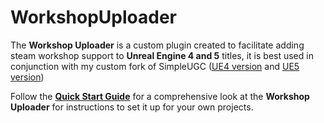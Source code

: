 # WorkshopUploader
The **Workshop Uploader** is a custom plugin created to facilitate adding steam workshop support to **Unreal Engine 4 and 5** titles, it is best used in conjunction with my custom fork of SimpleUGC ([UE4 version](https://github.com/randomperson189/UGCExample/tree/release-ue4-custom) and [UE5 version](https://github.com/randomperson189/UGCExample/tree/release-ue5-custom))

Follow the [**Quick Start Guide**](Documentation/QuickStart.md) for a comprehensive look at the **Workshop Uploader** for instructions to set it up for your own projects.
